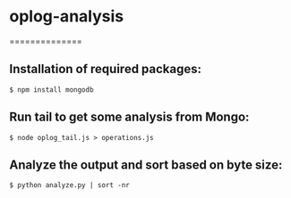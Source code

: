 # oplog-analysis
==============

Installation of required packages:
------------------
```$ brew install npm
$ npm install mongodb
```

Run tail to get some analysis from Mongo:
-----------------
```
$ node oplog_tail.js > operations.js
```

Analyze the output and sort based on byte size:
----------------
```
$ python analyze.py | sort -nr
```

